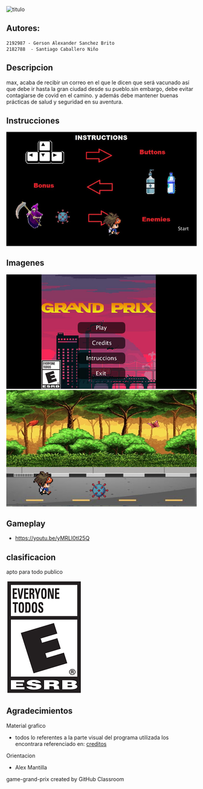 

![titulo](https://user-images.githubusercontent.com/54285794/108218578-c988ef80-7102-11eb-8e64-f80488316640.png)

## Autores:

    2192987 - Gerson Alexander Sanchez Brito
    2182788  - Santiago Caballero Niño

## Descripcion
max, acaba de recibir un correo en el que le dicen que será vacunado así que debe ir hasta la gran ciudad desde su pueblo.sin embargo, debe evitar contagiarse de covid en el camino. y además debe mantener buenas prácticas de salud y seguridad en su aventura. 

## Instrucciones
![](Captura_2.JPG)

## Imagenes
![](Captura3.JPG)
![](Captura.png)

## Gameplay
- https://youtu.be/yMRLl0tI25Q

## clasificacion
apto para todo publico


![](game/data/800px-ESRB_2013_Everyone_Spanish_opt%20(1).png)


## Agradecimientos 
Material grafico
- todos lo referentes a la parte visual del programa utilizada los encontrara referenciado en: [creditos](https://github.com/Computer-Programming-I-UIS/game-grand-prix/blob/main/game/data/creditos.txt)

Orientacion
- Alex Mantilla

game-grand-prix created by GitHub Classroom
